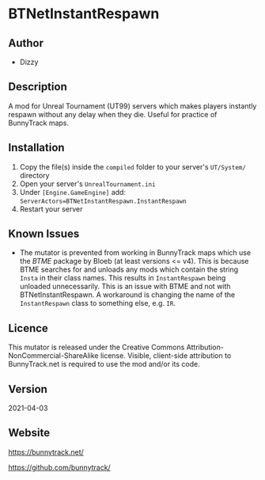 # BTNetInstantRespawn

## Author
* Dizzy

## Description
A mod for Unreal Tournament (UT99) servers which makes players instantly respawn without any delay when they die. Useful for practice of BunnyTrack maps.

## Installation
1. Copy the file(s) inside the `compiled` folder to your server's `UT/System/` directory
2. Open your server's `UnrealTournament.ini`
3. Under `[Engine.GameEngine]` add: `ServerActors=BTNetInstantRespawn.InstantRespawn`
4. Restart your server

## Known Issues
* The mutator is prevented from working in BunnyTrack maps which use the *BTME* package by Bloeb (at least versions <= v4). This is because BTME searches for and unloads any mods which contain the string `Insta` in their class names. This results in `InstantRespawn` being unloaded unnecessarily. This is an issue with BTME and not with BTNetInstantRespawn. A workaround is changing the name of the `InstantRespawn` class to something else, e.g. `IR`.

## Licence
This mutator is released under the Creative Commons Attribution-NonCommercial-ShareAlike license. 
Visible, client-side attribution to BunnyTrack.net is required to use the mod and/or its code.

## Version
2021-04-03

## Website
https://bunnytrack.net/

https://github.com/bunnytrack/
